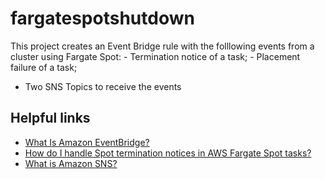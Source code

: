 # fargatespotshutdown

This project creates an Event Bridge rule with the folllowing events from a cluster using Fargate Spot:
    - Termination notice of a task;
    - Placement failure of a task;
- Two SNS Topics to receive the events

## Helpful links

- [What Is Amazon EventBridge?][1]
- [How do I handle Spot termination notices in AWS Fargate Spot tasks?][2]
- [What is Amazon SNS?][3]

[1]: https://docs.aws.amazon.com/eventbridge/latest/userguide/eb-what-is.html
[2]: https://aws.amazon.com/premiumsupport/knowledge-center/fargate-spot-termination-notice/?nc1=h_ls
[3]: https://docs.aws.amazon.com/sns/latest/dg/welcome.html